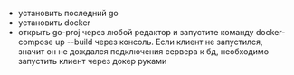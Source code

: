 - установить последний go
- установить docker
- открыть go-proj через любой редактор и запустите команду docker-compose up --build через консоль. Если клиент не запустился, значит он не дождался подключения сервера к бд, необходимо запустить клиент через докер руками
